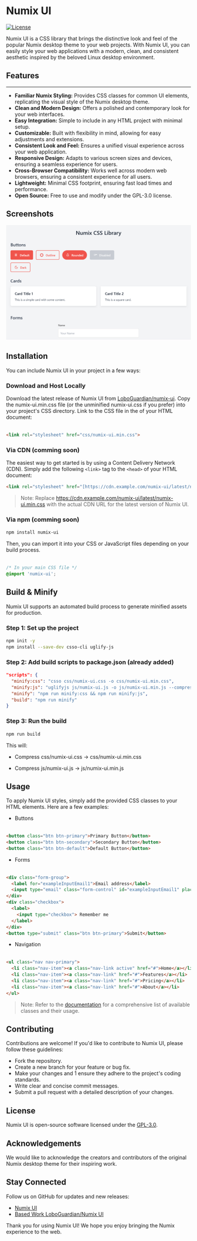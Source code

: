 # Numix UI

[![License](https://img.shields.io/badge/License-GPL--3.0-blue.svg)](https://www.gnu.org/licenses/gpl-3.0)

Numix UI is a CSS library that brings the distinctive look and feel of the popular Numix desktop theme to your web projects. With Numix UI, you can easily style your web applications with a modern, clean, and consistent aesthetic inspired by the beloved Linux desktop environment.

## Features
****
* **Familiar Numix Styling:** Provides CSS classes for common UI elements, replicating the visual style of the Numix desktop theme.
* **Clean and Modern Design:** Offers a polished and contemporary look for your web interfaces.
* **Easy Integration:** Simple to include in any HTML project with minimal setup.
* **Customizable:** Built with flexibility in mind, allowing for easy adjustments and extensions.
* **Consistent Look and Feel:** Ensures a unified visual experience across your web application.
* **Responsive Design:** Adapts to various screen sizes and devices, ensuring a seamless experience for users.
* **Cross-Browser Compatibility:** Works well across modern web browsers, ensuring a consistent experience for all users.
* **Lightweight:** Minimal CSS footprint, ensuring fast load times and performance.
* **Open Source:** Free to use and modify under the GPL-3.0 license.

## Screenshots
![Numix UI Screenshot](assets/img/Numix-UI-Screenshot-v0.1.png)

## Installation

You can include Numix UI in your project in a few ways:

### Download and Host Locally

Download the latest release of Numix UI from [LoboGuardian/numix-ui](https://github.com/LoboGuardian/numix-ui).
Copy the numix-ui.min.css file (or the unminified numix-ui.css if you prefer) into your project's CSS directory.
Link to the CSS file in the <head> of your HTML document:

```HTML

<link rel="stylesheet" href="css/numix-ui.min.css">
```

### Via CDN  (comming soon)

The easiest way to get started is by using a Content Delivery Network (CDN). Simply add the following `<link>` tag to the `<head>` of your HTML document:

```html
<link rel="stylesheet" href="[https://cdn.example.com/numix-ui/latest/numix-ui.min.css](https://cdn.example.com/numix-ui/latest/numix-ui.min.css)">
```

> Note: Replace https://cdn.example.com/numix-ui/latest/numix-ui.min.css with the actual CDN URL for the latest version of Numix UI.


### Via npm (comming soon)

```Bash
npm install numix-ui
```

Then, you can import it into your CSS or JavaScript files depending on your build process.

```CSS

/* In your main CSS file */
@import 'numix-ui';
```

## Build & Minify

Numix UI supports an automated build process to generate minified assets for production.

### Step 1: Set up the project

```bash
npm init -y
npm install --save-dev csso-cli uglify-js
```

### Step 2: Add build scripts to package.json (already added)

```json
"scripts": {
  "minify:css": "csso css/numix-ui.css -o css/numix-ui.min.css",
  "minify:js": "uglifyjs js/numix-ui.js -o js/numix-ui.min.js --compress --mangle",
  "minify": "npm run minify:css && npm run minify:js",
  "build": "npm run minify"
}
```

### Step 3: Run the build

```bash
npm run build
```

This will:

- Compress css/numix-ui.css → css/numix-ui.min.css

- Compress js/numix-ui.js → js/numix-ui.min.js

## Usage

To apply Numix UI styles, simply add the provided CSS classes to your HTML elements. Here are a few examples:

- Buttons

```HTML

<button class="btn btn-primary">Primary Button</button>
<button class="btn btn-secondary">Secondary Button</button>
<button class="btn btn-default">Default Button</button>
```

- Forms

```HTML

<div class="form-group">
  <label for="exampleInputEmail1">Email address</label>
  <input type="email" class="form-control" id="exampleInputEmail1" placeholder="Enter email">
</div>
<div class="checkbox">
  <label>
    <input type="checkbox"> Remember me
  </label>
</div>
<button type="submit" class="btn btn-primary">Submit</button>
```

- Navigation

```HTML

<ul class="nav nav-primary">
  <li class="nav-item"><a class="nav-link active" href="#">Home</a></li>
  <li class="nav-item"><a class="nav-link" href="#">Features</a></li>
  <li class="nav-item"><a class="nav-link" href="#">Pricing</a></li>
  <li class="nav-item"><a class="nav-link" href="#">About</a></li>
</ul>
```

> Note: Refer to the [documentation](not-available) for a comprehensive list of available classes and their usage.

## Contributing

Contributions are welcome! If you'd like to contribute to Numix UI, please follow these guidelines:

- Fork the repository.
- Create a new branch for your feature or bug fix.
- Make your changes and 1 ensure they adhere to the project's coding standards.   
- Write clear and concise commit messages.
- Submit a pull request with a detailed description of your changes.

## License

Numix UI is open-source software licensed under the [GPL-3.0](LICENSE).

## Acknowledgements

We would like to acknowledge the creators and contributors of the original Numix desktop theme for their inspiring work.

## Stay Connected

Follow us on GitHub for updates and new releases:

- [Numix UI ](https://github.com/numix-ui/numix-ui)
- [Based Work LoboGuardian/Numix UI ](https://github.com/LoboGuardian/numix-ui)

Thank you for using Numix UI! We hope you enjoy bringing the Numix experience to the web.
